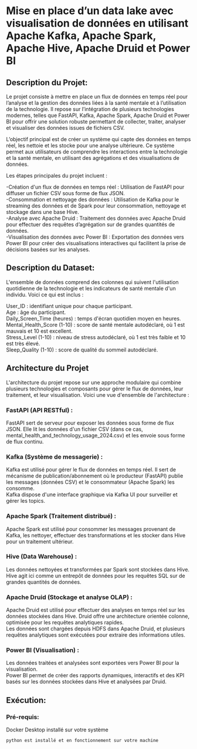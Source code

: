 # Mise en place d’un data lake avec visualisation de données en utilisant Apache Kafka, Apache Spark, Apache Hive, Apache Druid et Power BI
 
## Description du Projet:
Le projet consiste à mettre en place un flux de données en temps réel pour l’analyse et la gestion des données liées à la santé mentale et à l’utilisation de la technologie. Il repose sur l’intégration de plusieurs technologies modernes, telles que FastAPI, Kafka, Apache Spark, Apache Druid et Power BI pour offrir une solution robuste permettant de collecter, traiter, analyser et visualiser des données issues de fichiers CSV.  

L’objectif principal est de créer un système qui capte des données en temps réel, les nettoie et les stocke pour une analyse ultérieure. Ce système permet aux utilisateurs de comprendre les interactions entre la technologie et la santé mentale, en utilisant des agrégations et des visualisations de données.  

Les étapes principales du projet incluent :  

-Création d'un flux de données en temps réel : Utilisation de FastAPI pour diffuser un fichier CSV sous forme de flux JSON.  
-Consommation et nettoyage des données : Utilisation de Kafka pour le streaming des données et de Spark pour leur consommation, nettoyage et stockage dans une base Hive.  
-Analyse avec Apache Druid : Traitement des données avec Apache Druid pour effectuer des requêtes d’agrégation sur de grandes quantités de données.  
-Visualisation des données avec Power BI : Exportation des données vers Power BI pour créer des visualisations interactives qui facilitent la prise de décisions basées sur les analyses.  
## Description du Dataset:
L'ensemble de données comprend des colonnes qui suivent l'utilisation quotidienne de la technologie et les indicateurs de santé mentale d'un individu. Voici ce qui est inclus :  

User_ID : identifiant unique pour chaque participant.  
Age : âge du participant.  
Daily_Screen_Time (heures) : temps d'écran quotidien moyen en heures.  
Mental_Health_Score (1-10) : score de santé mentale autodéclaré, où 1 est mauvais et 10 est excellent.  
Stress_Level (1-10) : niveau de stress autodéclaré, où 1 est très faible et 10 est très élevé.  
Sleep_Quality (1-10) : score de qualité du sommeil autodéclaré.

## Architecture du Projet
L'architecture du projet repose sur une approche modulaire qui combine plusieurs technologies et composants pour gérer le flux de données, leur traitement, et leur visualisation. Voici une vue d'ensemble de l'architecture :

### FastAPI (API RESTful) :

FastAPI sert de serveur pour exposer les données sous forme de flux JSON. Elle lit les données d'un fichier CSV (dans ce cas, mental_health_and_technology_usage_2024.csv) et les envoie sous forme de flux continu.
### Kafka (Système de messagerie) :

Kafka est utilisé pour gérer le flux de données en temps réel. Il sert de mécanisme de publication/abonnement où le producteur (FastAPI) publie les messages (données CSV) et le consommateur (Apache Spark) les consomme.  
Kafka dispose d'une interface graphique via Kafka UI pour surveiller et gérer les topics.
### Apache Spark (Traitement distribué) :

Apache Spark est utilisé pour consommer les messages provenant de Kafka, les nettoyer, effectuer des transformations et les stocker dans Hive pour un traitement ultérieur.
### Hive (Data Warehouse) :

Les données nettoyées et transformées par Spark sont stockées dans Hive. Hive agit ici comme un entrepôt de données pour les requêtes SQL sur de grandes quantités de données.
### Apache Druid (Stockage et analyse OLAP) :

Apache Druid est utilisé pour effectuer des analyses en temps réel sur les données stockées dans Hive. Druid offre une architecture orientée colonne, optimisée pour les requêtes analytiques rapides.  
Les données sont chargées depuis HDFS dans Apache Druid, et plusieurs requêtes analytiques sont exécutées pour extraire des informations utiles.
### Power BI (Visualisation) :

Les données traitées et analysées sont exportées vers Power BI pour la visualisation.  
Power BI permet de créer des rapports dynamiques, interactifs et des KPI basés sur les données stockées dans Hive et analysées par Druid.
## Exécution:
### Pré-requis:
Docker Desktop installé sur votre système  
``` docker --version
python est installé et en fonctionnement sur votre machine  
